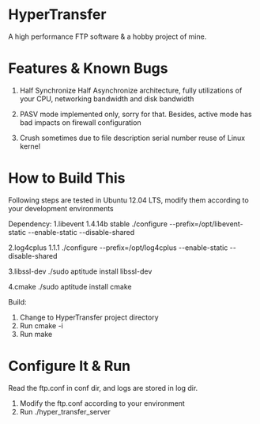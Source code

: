 HyperTransfer
=============

A high performance FTP software & a hobby project of mine.

Features & Known Bugs
=============
1) Half Synchronize Half Asynchronize architecture, fully utilizations of your CPU, networking bandwidth and disk
bandwidth  

2) PASV mode implemented only, sorry for that. Besides, active mode has bad impacts on firewall configuration

3) Crush sometimes due to file description serial number reuse of Linux kernel

How to Build This
=============
Following steps are tested in Ubuntu 12.04 LTS, modify them according to your development environments

Dependency:
1.libevent 1.4.14b stable
./configure --prefix=/opt/libevent-static --enable-static --disable-shared

2.log4cplus 1.1.1
./configure --prefix=/opt/log4cplus --enable-static --disable-shared

3.libssl-dev
./sudo aptitude install libssl-dev

4.cmake
./sudo aptitude install cmake


Build:
1. Change to HyperTransfer project directory
2. Run cmake -i
3. Run make

Configure It & Run
=============
Read the ftp.conf in conf dir, and logs are stored in log dir.

1. Modify the ftp.conf according to your environment
2. Run ./hyper_transfer_server
